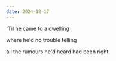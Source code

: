 ```yaml
---
date: 2024-12-17
---
```


'Til he came to a dwelling

where he'd no trouble telling

all the rumours he'd heard had been right.